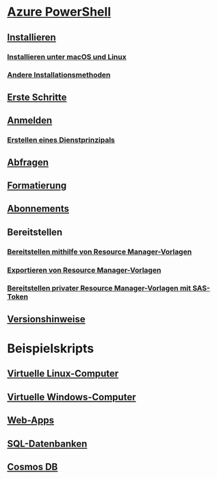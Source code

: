 # [Azure PowerShell](overview.md)

## [Installieren](install-azurerm-ps.md)
### [Installieren unter macOS und Linux](install-azurermps-maclinux.md)
### [Andere Installationsmethoden](other-install.md)

## [Erste Schritte](get-started-azureps.md)
## [Anmelden](authenticate-azureps.md)
### [Erstellen eines Dienstprinzipals](create-azure-service-principal-azureps.md)

## [Abfragen](queries-azureps.md)
## [Formatierung](formatting-output.md)
## [Abonnements](manage-subscriptions-azureps.md)

## Bereitstellen
### [Bereitstellen mithilfe von Resource Manager-Vorlagen](https://docs.microsoft.com/azure/azure-resource-manager/resource-group-template-deploy)
### [Exportieren von Resource Manager-Vorlagen](https://docs.microsoft.com/azure/azure-resource-manager/resource-manager-export-template-powershell)
### [Bereitstellen privater Resource Manager-Vorlagen mit SAS-Token](https://docs.microsoft.com/azure/azure-resource-manager/resource-manager-powershell-sas-token)

## [Versionshinweise](release-notes-azureps.md)

# Beispielskripts
## [Virtuelle Linux-Computer](https://docs.microsoft.com/azure/virtual-machines/linux/powershell-samples?toc=%2fpowershell%2fmodule%2ftoc.json)
## [Virtuelle Windows-Computer](https://docs.microsoft.com/azure/virtual-machines/windows/powershell-samples?toc=%2fpowershell%2fmodule%2ftoc.json)
## [Web-Apps](https://docs.microsoft.com/azure/app-service-web/app-service-powershell-samples?toc=%2fpowershell%2fmodule%2ftoc.json)
## [SQL-Datenbanken](https://docs.microsoft.com/azure/sql-database/sql-database-powershell-samples?toc=%2fpowershell%2fmodule%2ftoc.json)
## [Cosmos DB](https://docs.microsoft.com/azure/cosmos-db/powershell-samples?toc=%2fpowershell%2fmodules%2ftoc.json)
